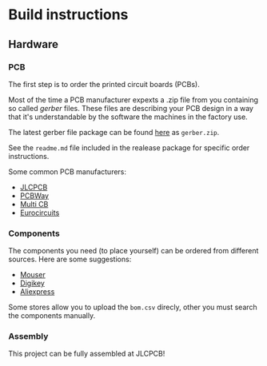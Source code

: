 # Build instructions

## Hardware

### PCB

The first step is to order the printed circuit boards (PCBs).

Most of the time a PCB manufacturer expexts a .zip file from you containing so called *gerber* files. These files are describing your PCB design in a way that it's understandable by the software the machines in the factory use.

The latest gerber file package can be found [here](https://github.com/faebryk/faebryk/releases/latest) as `gerber.zip`.

See the `readme.md` file included in the realease package for specific order instructions.

Some common PCB manufacturers:

- [JLCPCB](https://jlcpcb.com/)
- [PCBWay](https://www.pcbway.com/)
- [Multi CB](https://www.multi-circuit-boards.eu/)
- [Eurocircuits](https://www.eurocircuits.com/)

### Components

The components you need (to place yourself) can be ordered from different sources. Here are some suggestions:

- [Mouser](https://www.mouser.com/)
- [Digikey](https://www.digikey.com/)
- [Aliexpress](https://www.aliexpress.com/)

Some stores allow you to upload the `bom.csv` direcly, other you must search the components manually.

### Assembly

This project can be fully assembled at JLCPCB!
